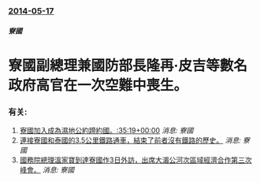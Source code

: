 ### [2014-05-17](/news/2014/05/17/index.md)

##### 寮國
# 寮國副總理兼國防部長隆再·皮吉等數名政府高官在一次空難中喪生。




### 有关:

1. [ 寮國加入成為濕地公約蹄約國。:35:19+00:00](/zh/news/2010/09/28/寮國加入成為濕地公約蹄約國-35-19-00-00.md) _消息: 寮國_
2. [連接寮國和泰國的3.5公里鐵路通車，結束了前者沒有鐵路的歷史。](/zh/news/2009/03/5/連接寮國和泰國的35公里鐵路通車-結束了前者沒有鐵路的歷史.md) _消息: 寮國_
3. [國務院總理溫家寶到達寮國作3日外訪，出席大湄公河次區域經濟合作第三次峰會。](/zh/news/2008/03/29/國務院總理溫家寶到達寮國作3日外訪-出席大湄公河次區域經濟合作第三次峰會.md) _消息: 寮國_
